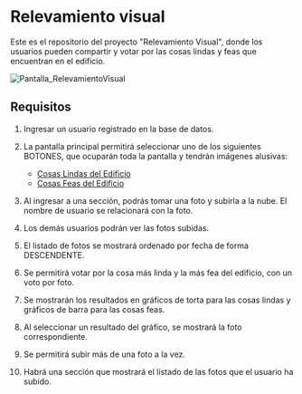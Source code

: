 # Relevamiento visual

Este es el repositorio del proyecto "Relevamiento Visual", donde los usuarios pueden compartir y votar por las cosas lindas y feas que encuentran en el edificio.

![Pantalla_RelevamientoVisual](https://github.com/LeanCabeza/relevamiento-visual/assets/60674663/ce396f2c-a745-4794-97e4-9427f1f002d9)


## Requisitos

1. Ingresar un usuario registrado en la base de datos.

2. La pantalla principal permitirá seleccionar uno de los siguientes BOTONES, que ocuparán toda la pantalla y tendrán imágenes alusivas:
   - [Cosas Lindas del Edificio](#)
   - [Cosas Feas del Edificio](#)

3. Al ingresar a una sección, podrás tomar una foto y subirla a la nube. El nombre de usuario se relacionará con la foto.

4. Los demás usuarios podrán ver las fotos subidas.

5. El listado de fotos se mostrará ordenado por fecha de forma DESCENDENTE.

6. Se permitirá votar por la cosa más linda y la más fea del edificio, con un voto por foto.

7. Se mostrarán los resultados en gráficos de torta para las cosas lindas y gráficos de barra para las cosas feas.

8. Al seleccionar un resultado del gráfico, se mostrará la foto correspondiente.

9. Se permitirá subir más de una foto a la vez.

10. Habrá una sección que mostrará el listado de las fotos que el usuario ha subido.

